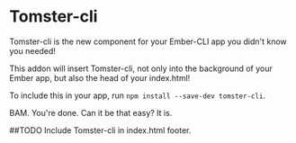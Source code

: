 # Tomster-cli

Tomster-cli is the new component for your Ember-CLI app you didn't know you needed!

This addon will insert Tomster-cli, not only into the background of your Ember app, but also the head of your index.html!

To include this in your app, run `npm install --save-dev tomster-cli`.

BAM. You're done. Can it be that easy? It is.


##TODO
Include Tomster-cli in index.html footer.
